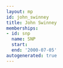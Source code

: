 ```yaml
---
layout: mp
id: john_swinney
title: John Swinney
memberships:
- id: snp
  name: SNP
  start: 
  end: '2000-07-05'
autogenerated: true
---
```

